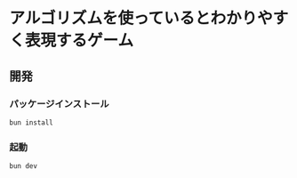 # アルゴリズムを使っているとわかりやすく表現するゲーム

## 開発
### パッケージインストール
```bash
bun install
```

### 起動
```bash
bun dev
```
